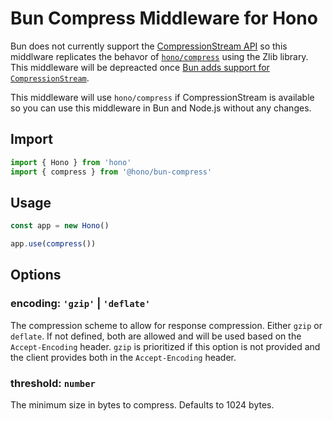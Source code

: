 # Bun Compress Middleware for Hono

Bun does not currently support the [CompressionStream API](https://developer.mozilla.org/en-US/docs/Web/API/CompressionStream) so this middlware replicates the behavor of [`hono/compress`](https://hono.dev/docs/middleware/builtin/compress) using the Zlib library. This middleware will be depreacted once [Bun adds support for `CompressionStream`](https://github.com/oven-sh/bun/issues/1723).

This middleware will use `hono/compress` if CompressionStream is available so you can use this middleware in Bun and Node.js without any changes.

## Import

```ts
import { Hono } from 'hono'
import { compress } from '@hono/bun-compress'
```

## Usage

```ts
const app = new Hono()

app.use(compress())
```

## Options

### <Badge type="info" text="optional" /> encoding: `'gzip'` | `'deflate'`

The compression scheme to allow for response compression. Either `gzip` or `deflate`. If not defined, both are allowed and will be used based on the `Accept-Encoding` header. `gzip` is prioritized if this option is not provided and the client provides both in the `Accept-Encoding` header.

### <Badge type="info" text="optional" /> threshold: `number`

The minimum size in bytes to compress. Defaults to 1024 bytes.
